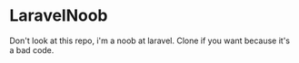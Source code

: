 LaravelNoob
===========

Don't look at this repo, i'm a noob at laravel. Clone if you want because it's a bad code. 
